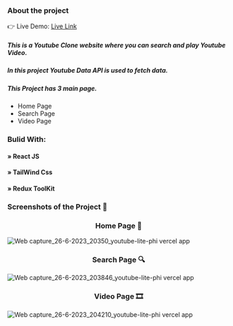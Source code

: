 ### About the project

👉 Live Demo: <a href='https://youtube-lite-phi.vercel.app/'> Live Link</a>
##### This is a Youtube Clone website where you can search and play Youtube Video.
##### In this project Youtube Data API is used to fetch data.
##### This Project has 3 main page.
<ul>
  <li>Home Page</li>
  <li>Search Page</li>
  <li>Video Page</li>
</ul>

### Bulid With:
#### » React JS
#### » TailWind Css
#### » Redux ToolKit

### Screenshots of the Project 📸

<h3 align='center'>Home Page 🏡</h3>

![Web capture_26-6-2023_20350_youtube-lite-phi vercel app](https://github.com/Rahul1107/youtubeLite/assets/36711047/8dbc58a2-4736-4904-8ba2-2b3ac82948cb)

<h3 align='center'>Search Page 🔍</h3>

![Web capture_26-6-2023_203846_youtube-lite-phi vercel app](https://github.com/Rahul1107/youtubeLite/assets/36711047/a6813f9b-4c92-4bab-92b5-3ca87be0f5a4)

<h3 align='center'>Video Page 🎞</h3>

![Web capture_26-6-2023_204210_youtube-lite-phi vercel app](https://github.com/Rahul1107/youtubeLite/assets/36711047/cfe08e13-3edb-437a-b816-9d669de6826f)
